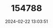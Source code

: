 ---
title: "154788"
category: "Hemitaurichthys thompsoni"
draft: false
date: 2024-02-22 13:03:51
languages:
  English: ["Thompson's butterfly", "Thompson's Butterflyfish"]
  Danish: ["Thompsons Fanefisk"]
---